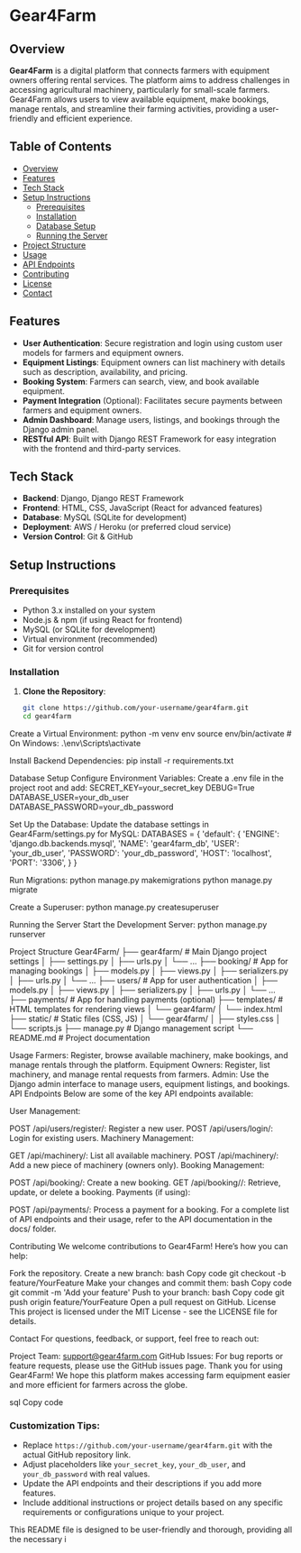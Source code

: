 # Gear4Farm

## Overview
**Gear4Farm** is a digital platform that connects farmers with equipment owners offering rental services. The platform aims to address challenges in accessing agricultural machinery, particularly for small-scale farmers. Gear4Farm allows users to view available equipment, make bookings, manage rentals, and streamline their farming activities, providing a user-friendly and efficient experience.

## Table of Contents
- [Overview](#overview)
- [Features](#features)
- [Tech Stack](#tech-stack)
- [Setup Instructions](#setup-instructions)
  - [Prerequisites](#prerequisites)
  - [Installation](#installation)
  - [Database Setup](#database-setup)
  - [Running the Server](#running-the-server)
- [Project Structure](#project-structure)
- [Usage](#usage)
- [API Endpoints](#api-endpoints)
- [Contributing](#contributing)
- [License](#license)
- [Contact](#contact)

## Features
- **User Authentication**: Secure registration and login using custom user models for farmers and equipment owners.
- **Equipment Listings**: Equipment owners can list machinery with details such as description, availability, and pricing.
- **Booking System**: Farmers can search, view, and book available equipment.
- **Payment Integration** (Optional): Facilitates secure payments between farmers and equipment owners.
- **Admin Dashboard**: Manage users, listings, and bookings through the Django admin panel.
- **RESTful API**: Built with Django REST Framework for easy integration with the frontend and third-party services.

## Tech Stack
- **Backend**: Django, Django REST Framework
- **Frontend**: HTML, CSS, JavaScript (React for advanced features)
- **Database**: MySQL (SQLite for development)
- **Deployment**: AWS / Heroku (or preferred cloud service)
- **Version Control**: Git & GitHub

## Setup Instructions

### Prerequisites
- Python 3.x installed on your system
- Node.js & npm (if using React for frontend)
- MySQL (or SQLite for development)
- Virtual environment (recommended)
- Git for version control

### Installation

1. **Clone the Repository**:
   ```bash
   git clone https://github.com/your-username/gear4farm.git
   cd gear4farm
Create a Virtual Environment:
python -m venv env
source env/bin/activate  # On Windows: .\env\Scripts\activate

Install Backend Dependencies:
pip install -r requirements.txt

Database Setup
Configure Environment Variables: Create a .env file in the project root and add:
SECRET_KEY=your_secret_key
DEBUG=True
DATABASE_USER=your_db_user
DATABASE_PASSWORD=your_db_password

Set Up the Database: Update the database settings in Gear4Farm/settings.py for MySQL:
DATABASES = {
    'default': {
        'ENGINE': 'django.db.backends.mysql',
        'NAME': 'gear4farm_db',
        'USER': 'your_db_user',
        'PASSWORD': 'your_db_password',
        'HOST': 'localhost',
        'PORT': '3306',
    }
}

Run Migrations:
python manage.py makemigrations
python manage.py migrate

Create a Superuser:
python manage.py createsuperuser

Running the Server
Start the Development Server:
python manage.py runserver

Project Structure
Gear4Farm/
├── gear4farm/             # Main Django project settings
│   ├── settings.py
│   ├── urls.py
│   └── ...
├── booking/               # App for managing bookings
│   ├── models.py
│   ├── views.py
│   ├── serializers.py
│   ├── urls.py
│   └── ...
├── users/                 # App for user authentication
│   ├── models.py
│   ├── views.py
│   ├── serializers.py
│   ├── urls.py
│   └── ...
├── payments/              # App for handling payments (optional)
├── templates/             # HTML templates for rendering views
│   └── gear4farm/
│       └── index.html
├── static/                # Static files (CSS, JS)
│   └── gear4farm/
│       ├── styles.css
│       └── scripts.js
├── manage.py              # Django management script
└── README.md              # Project documentation

Usage
Farmers: Register, browse available machinery, make bookings, and manage rentals through the platform.
Equipment Owners: Register, list machinery, and manage rental requests from farmers.
Admin: Use the Django admin interface to manage users, equipment listings, and bookings.
API Endpoints
Below are some of the key API endpoints available:

User Management:

POST /api/users/register/: Register a new user.
POST /api/users/login/: Login for existing users.
Machinery Management:

GET /api/machinery/: List all available machinery.
POST /api/machinery/: Add a new piece of machinery (owners only).
Booking Management:

POST /api/booking/: Create a new booking.
GET /api/booking/<id>/: Retrieve, update, or delete a booking.
Payments (if using):

POST /api/payments/: Process a payment for a booking.
For a complete list of API endpoints and their usage, refer to the API documentation in the docs/ folder.

Contributing
We welcome contributions to Gear4Farm! Here’s how you can help:

Fork the repository.
Create a new branch:
bash
Copy code
git checkout -b feature/YourFeature
Make your changes and commit them:
bash
Copy code
git commit -m 'Add your feature'
Push to your branch:
bash
Copy code
git push origin feature/YourFeature
Open a pull request on GitHub.
License
This project is licensed under the MIT License - see the LICENSE file for details.

Contact
For questions, feedback, or support, feel free to reach out:

Project Team: support@gear4farm.com
GitHub Issues: For bug reports or feature requests, please use the GitHub issues page.
Thank you for using Gear4Farm! We hope this platform makes accessing farm equipment easier and more efficient for farmers across the globe.

sql
Copy code

### Customization Tips:
- Replace `https://github.com/your-username/gear4farm.git` with the actual GitHub repository link.
- Adjust placeholders like `your_secret_key`, `your_db_user`, and `your_db_password` with real values.
- Update the API endpoints and their descriptions if you add more features.
- Include additional instructions or project details based on any specific requirements or configurations unique to your project.

This README file is designed to be user-friendly and thorough, providing all the necessary i





